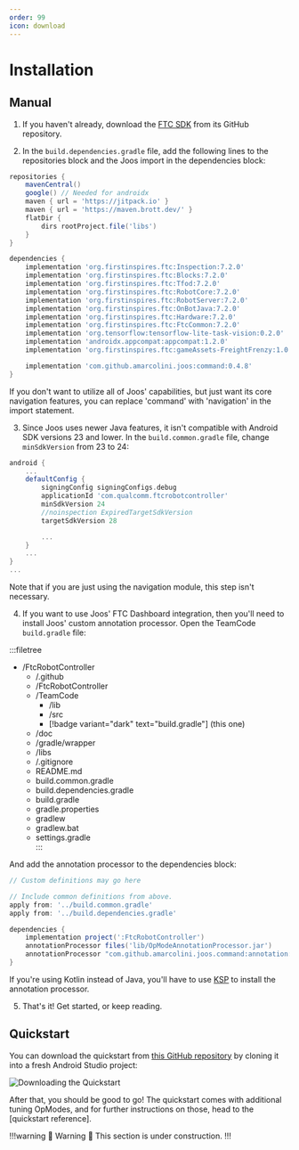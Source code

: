 ```yaml
---
order: 99
icon: download
---
```


# Installation

## Manual

1. If you haven't already, download the [FTC SDK](https://github.com/FIRST-Tech-Challenge/FtcRobotController) from its GitHub repository.

2. In the `build.dependencies.gradle` file, add the following lines to the repositories block and the Joos import in the dependencies block:

```groovy #4-5,24 build.dependencies.gradle
repositories {
    mavenCentral()
    google() // Needed for androidx
    maven { url = 'https://jitpack.io' }
    maven { url = 'https://maven.brott.dev/' }
    flatDir {
        dirs rootProject.file('libs')
    }
}

dependencies {
    implementation 'org.firstinspires.ftc:Inspection:7.2.0'
    implementation 'org.firstinspires.ftc:Blocks:7.2.0'
    implementation 'org.firstinspires.ftc:Tfod:7.2.0'
    implementation 'org.firstinspires.ftc:RobotCore:7.2.0'
    implementation 'org.firstinspires.ftc:RobotServer:7.2.0'
    implementation 'org.firstinspires.ftc:OnBotJava:7.2.0'
    implementation 'org.firstinspires.ftc:Hardware:7.2.0'
    implementation 'org.firstinspires.ftc:FtcCommon:7.2.0'
    implementation 'org.tensorflow:tensorflow-lite-task-vision:0.2.0'
    implementation 'androidx.appcompat:appcompat:1.2.0'
    implementation 'org.firstinspires.ftc:gameAssets-FreightFrenzy:1.0.0'

    implementation 'com.github.amarcolini.joos:command:0.4.8'
}
```

If you don't want to utilize all of Joos' capabilities, but just want its core navigation       features, you can replace 'command' with 'navigation' in the import statement.

3. Since Joos uses newer Java features, it isn't compatible with Android SDK versions 23 and lower. In the `build.common.gradle` file, change `minSdkVersion` from 23 to 24:

```groovy !#6 build.common.gradle
android {
    ...
    defaultConfig {
        signingConfig signingConfigs.debug
        applicationId 'com.qualcomm.ftcrobotcontroller'
        minSdkVersion 24
        //noinspection ExpiredTargetSdkVersion
        targetSdkVersion 28

        ...
    }
    ...
}
...
```

Note that if you are just using the navigation module, this step isn't necessary.

4. If you want to use Joos' FTC Dashboard integration, then you'll need to install Joos' custom annotation processor. Open
the TeamCode `build.gradle` file:

:::filetree 
- /FtcRobotController  
    - /.github  
    - /FtcRobotController   
    - /TeamCode
        - /lib  
        - /src
        - [!badge variant="dark" text="build.gradle"] (this one)
    - /doc  
    - /gradle/wrapper  
    - /libs  
    - /.gitignore  
    - README.md  
    - build.common.gradle  
    - build.dependencies.gradle
    - build.gradle  
    - gradle.properties  
    - gradlew  
    - gradlew.bat  
    - settings.gradle    
:::

And add the annotation processor to the dependencies block:

```groovy !#10
// Custom definitions may go here

// Include common definitions from above.
apply from: '../build.common.gradle'
apply from: '../build.dependencies.gradle'

dependencies {
    implementation project(':FtcRobotController')
    annotationProcessor files('lib/OpModeAnnotationProcessor.jar')
    annotationProcessor "com.github.amarcolini.joos.command:annotation:0.4.8"
}
```

If you're using Kotlin instead of Java, you'll have to use [KSP](https://kotlinlang.org/docs/ksp-overview.html) to install the annotation processor.

5. That's it! Get started, or keep reading.

## Quickstart

You can download the quickstart from [this GitHub repository](https://github.com/amarcolini/joos_quickstart) by cloning it into a fresh Android Studio project:

![Downloading the Quickstart](assets/quickstart_download.gif)

After that, you should be good to go! The quickstart comes with additional tuning OpModes, and for further instructions on those, head to the [quickstart reference].

!!!warning :construction: Warning :construction:
This section is under construction.
!!!
